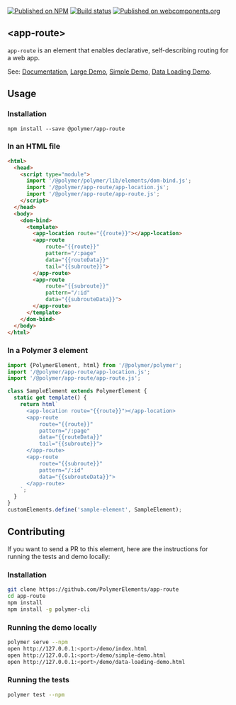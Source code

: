 [![Published on NPM](https://img.shields.io/npm/v/@polymer/app-route.svg)](https://www.npmjs.com/package/@polymer/app-route)
[![Build status](https://travis-ci.org/PolymerElements/app-route.svg?branch=master)](https://travis-ci.org/PolymerElements/app-route)
[![Published on webcomponents.org](https://img.shields.io/badge/webcomponents.org-published-blue.svg)](https://webcomponents.org/element/@polymer/app-route)


## &lt;app-route&gt;
`app-route` is an element that enables declarative, self-describing routing
for a web app.

See: [Documentation](https://www.webcomponents.org/element/@polymer/app-route),
  [Large Demo](https://www.webcomponents.org/element/@polymer/app-route/demo/demo/index.html),
  [Simple Demo](https://www.webcomponents.org/element/@polymer/app-route/demo/demo/simple-demo.html),
  [Data Loading Demo](https://www.webcomponents.org/element/@polymer/app-route/demo/demo/data-loading-demo.html).

## Usage

### Installation
```
npm install --save @polymer/app-route
```

### In an HTML file
```html
<html>
  <head>
    <script type="module">
      import '/@polymer/polymer/lib/elements/dom-bind.js';
      import '/@polymer/app-route/app-location.js';
      import '/@polymer/app-route/app-route.js';
    </script>
  </head>
  <body>
    <dom-bind>
      <template>
        <app-location route="{{route}}"></app-location>
        <app-route
            route="{{route}}"
            pattern="/:page"
            data="{{routeData}}"
            tail="{{subroute}}">
        </app-route>
        <app-route
            route="{{subroute}}"
            pattern="/:id"
            data="{{subrouteData}}">
        </app-route>
      </template>
    </dom-bind>
  </body>
</html>
```

### In a Polymer 3 element
```js
import {PolymerElement, html} from '/@polymer/polymer';
import '/@polymer/app-route/app-location.js';
import '/@polymer/app-route/app-route.js';

class SampleElement extends PolymerElement {
  static get template() {
    return html`
      <app-location route="{{route}}"></app-location>
      <app-route
          route="{{route}}"
          pattern="/:page"
          data="{{routeData}}"
          tail="{{subroute}}">
      </app-route>
      <app-route
          route="{{subroute}}"
          pattern="/:id"
          data="{{subrouteData}}">
      </app-route>
    `;
  }
}
customElements.define('sample-element', SampleElement);
```

## Contributing
If you want to send a PR to this element, here are the instructions for running
the tests and demo locally:

### Installation
```sh
git clone https://github.com/PolymerElements/app-route
cd app-route
npm install
npm install -g polymer-cli
```

### Running the demo locally
```sh
polymer serve --npm
open http://127.0.0.1:<port>/demo/index.html
open http://127.0.0.1:<port>/demo/simple-demo.html
open http://127.0.0.1:<port>/demo/data-loading-demo.html
```

### Running the tests
```sh
polymer test --npm
```